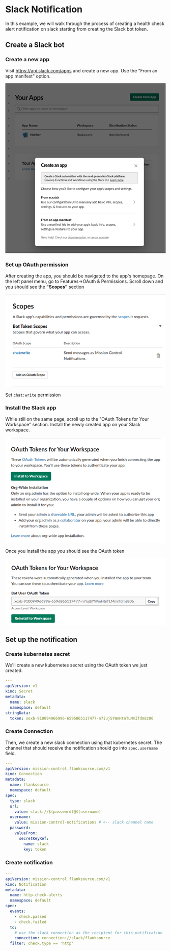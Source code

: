 # Slack Notification

In this example, we will walk through the process of creating a health check alert notification on slack starting from creating the Slack bot token.

## Create a Slack bot

### Create a new app

Visit https://api.slack.com/apps and create a new app. Use the "From an app manifest" option.

![App Creation](../../images/slack-app-creation.png)

### Set up OAuth permission

After creating the app, you should be navigated to the app's homepage. On the left panel menu, go to Features->OAuth & Permissions. Scroll down and you should see the **"Scopes"** section

![](../../images/slack-app-oauth-scope.png)

Set `chat:write` permission

### Install the Slack app

While still on the same page, scroll up to the "OAuth Tokens for Your Workspace" section. Install the newly created app on your Slack workspace.

![](../../images/slack-app-install-to-workspace.png)

Once you install the app you should see the OAuth token

![](../../images/slack-bot-user-oauth-token.png)

## Set up the notification

### Create kubernetes secret

We'll create a new kubernetes secret using the OAuth token we just created.

```yaml title="slack-secret.yaml"
---
apiVersion: v1
kind: Secret
metadata:
  name: slack
  namespace: default
stringData:
  token: xoxb-910094966996-6596865117477-n7iujSYWmHtnTLMmITdm8z06
```

### Create Connection

Then, we create a new slack connection using that kubernetes secret. The channel that should receive the notification should go into `spec.username` field.

```yaml title="slack-connection.yaml"
---
apiVersion: mission-control.flanksource.com/v1
kind: Connection
metadata:
  name: flanksource
  namespace: default
spec:
  type: slack
  url:
    value: slack://$(password)@$(username)
  username:
    value: mission-control-notifications # <-- slack channel name
  password:
    valueFrom:
      secretKeyRef:
        name: slack
        key: token
```

### Create notification

```yaml title="http-check-notification.yaml"
---
apiVersion: mission-control.flanksource.com/v1
kind: Notification
metadata:
  name: http-check-alerts
  namespace: default
spec:
  events:
    - check.passed
    - check.failed
  to:
    # use the slack connection as the recipient for this notification
    connection: connection://slack/flanksource
  filter: check.type == 'http'
```
